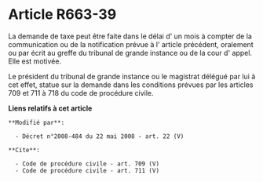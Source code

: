 # Article R663-39

La demande de taxe peut être faite dans le délai d' un mois à compter de la communication ou de la notification prévue à l'
article précédent, oralement ou par écrit au greffe du tribunal de grande instance ou de la cour d' appel. Elle est motivée. 

Le président du tribunal de grande instance ou le magistrat délégué par lui à cet effet, statue sur la demande dans les
conditions prévues par les articles 709 et 711 à 718 du code de procédure civile.

**Liens relatifs à cet article**

	**Modifié par**:

	  - Décret n°2008-484 du 22 mai 2008 - art. 22 (V)

	**Cite**:

	  - Code de procédure civile - art. 709 (V)
	  - Code de procédure civile - art. 711 (V)
